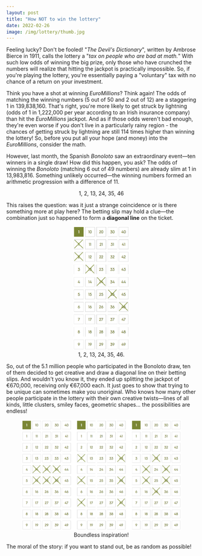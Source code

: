 ```yaml
---
layout: post
title: "How NOT to win the lottery"
date: 2022-02-26
image: /img/lottery/thumb.jpg
---
```


Feeling lucky? Don't be fooled! "*The Devil's Dictionary*", written by Ambrose Bierce in 1911, calls the lottery a "*tax on people who are bad at math.*" With such low odds of winning the big prize, only those who have crunched the numbers will realize that hitting the jackpot is practically impossible. So, if you're playing the lottery, you're essentially paying a "voluntary" tax with no chance of a return on your investment.

Think you have a shot at winning *EuroMillions*? Think again! The odds of matching the winning numbers (5 out of 50 and 2 out of 12) are a staggering 1 in 139,838,160. That's right, you're more likely to get struck by lightning (odds of 1 in 1,222,000 per year according to an Irish insurance company) than hit the *EuroMillions* jackpot. And as if those odds weren't bad enough, they're even worse if you don't live in a particularly rainy region - the chances of getting struck by lightning are still 114 times higher than winning the lottery! So, before you put all your hope (and money) into the *EuroMillions*, consider the math.

However, last month, the Spanish *Bonoloto* saw an extraordinary event—ten winners in a single draw! How did this happen, you ask? The odds of winning the *Bonoloto* (matching 6 out of 49 numbers) are already slim at 1 in 13,983,816. Something unlikely occurred—the winning numbers formed an arithmetic progression with a difference of 11.

<center>
1, 2, 13, 24, 35, 46
</center>

This raises the question: was it just a strange coincidence or is there something more at play here? The betting slip may hold a clue—the combination just so happened to form a **diagonal line** on the ticket.

<center>
<figure>
  <img src="/img/lottery/betting-slip.png" width="150px" alt="1, 2, 13, 24, 35, 46">
  <figcaption>1, 2, 13, 24, 35, 46.</figcaption>
</figure>
</center>

So, out of the 5.1 million people who participated in the Bonoloto draw, ten of them decided to get creative and draw a diagonal line on their betting slips. And wouldn't you know it, they ended up splitting the jackpot of €670,000, receiving only €67,000 each. It just goes to show that trying to be unique can sometimes make you unoriginal. Who knows how many other people participate in the lottery with their own creative twists—lines of all kinds, little clusters, smiley faces, geometric shapes... the possibilities are endless!

<center>
<figure>
  <img src="/img/lottery/funny-betting-slips.png" width="480px" alt="Endless possibilities!">
  <figcaption>Boundless inspiration!</figcaption>
</figure>
</center>

The moral of the story: if you want to stand out, be as random as possible!
